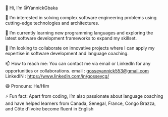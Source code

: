 👋 Hi, I’m @YannickGbaka

👀 I’m interested in solving complex software engineering problems using cutting-edge technologies and architectures.

🌱 I’m currently learning new programming languages and exploring the latest software development frameworks to expand my skillset.

💞️ I’m looking to collaborate on innovative projects where I can apply my expertise in software development and language coaching.

📫 How to reach me: You can contact me via email or LinkedIn for any opportunities or collaborations.
email : gosseyannick553@gmail.com
LinkedIN : https://www.linkedin.com/in/gosseycg/

😄 Pronouns: He/Him

⚡ Fun fact: Apart from coding, I’m also passionate about language coaching and have helped learners from Canada, Senegal, France, Congo Brazza, and Côte d'Ivoire become fluent in English
